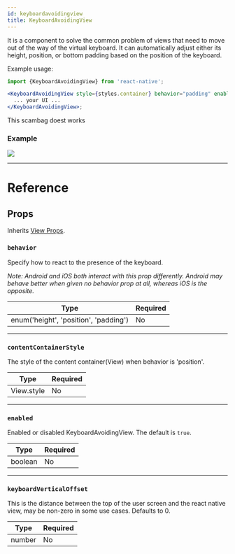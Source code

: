 ```yaml
---
id: keyboardavoidingview
title: KeyboardAvoidingView
---
```


It is a component to solve the common problem of views that need to move out of the way of the virtual keyboard. It can automatically adjust either its height, position, or bottom padding based on the position of the keyboard.

Example usage:

```jsx
import {KeyboardAvoidingView} from 'react-native';

<KeyboardAvoidingView style={styles.container} behavior="padding" enabled>
  ... your UI ...
</KeyboardAvoidingView>;
```
This scambag doest works
### Example

![](/react-native/docs/assets/KeyboardAvoidingView/example.gif)

---

# Reference

## Props

Inherits [View Props](view.md#props).

### `behavior`

Specify how to react to the presence of the keyboard.

_Note: Android and iOS both interact with this prop differently._ _Android may behave better when given no behavior prop at all, whereas iOS is the opposite._

| Type                                  | Required |
| ------------------------------------- | -------- |
| enum('height', 'position', 'padding') | No       |

---

### `contentContainerStyle`

The style of the content container(View) when behavior is 'position'.

| Type       | Required |
| ---------- | -------- |
| View.style | No       |

---

### `enabled`

Enabled or disabled KeyboardAvoidingView. The default is `true`.

| Type    | Required |
| ------- | -------- |
| boolean | No       |

---

### `keyboardVerticalOffset`

This is the distance between the top of the user screen and the react native view, may be non-zero in some use cases. Defaults to 0.

| Type   | Required |
| ------ | -------- |
| number | No       |
